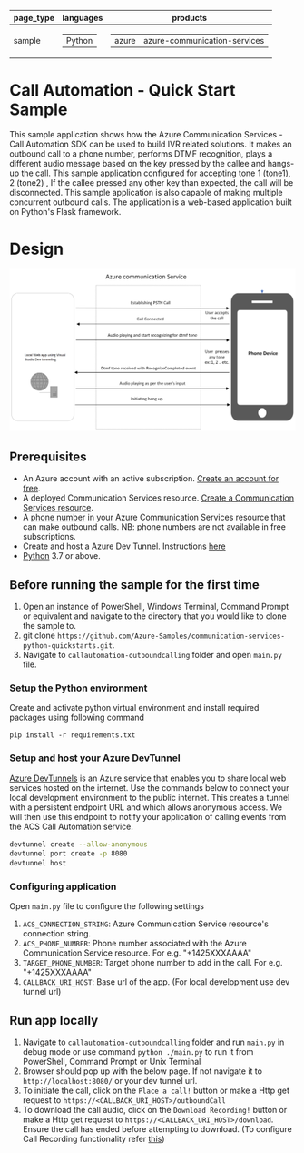 |page_type| languages                               |products
|---|-----------------------------------------|---|
|sample| <table><tr><td>Python</tr></td></table> |<table><tr><td>azure</td><td>azure-communication-services</td></tr></table>|

# Call Automation - Quick Start Sample

This sample application shows how the Azure Communication Services  - Call Automation SDK can be used to build IVR related solutions. 
It makes an outbound call to a phone number, performs DTMF recognition, plays a different audio message based on the key pressed by the callee and hangs-up the call. 
This sample application configured for accepting tone 1 (tone1), 2 (tone2) , If the callee pressed any other key than expected, the call will be disconnected.
This sample application is also capable of making multiple concurrent outbound calls. The application is a web-based application built on Python's Flask framework.

# Design

![design](./data/OutboundCallDesign.png)

## Prerequisites

- An Azure account with an active subscription. [Create an account for free](https://azure.microsoft.com/free/?WT.mc_id=A261C142F). 
- A deployed Communication Services resource. [Create a Communication Services resource](https://docs.microsoft.com/azure/communication-services/quickstarts/create-communication-resource).
- A [phone number](https://learn.microsoft.com/en-us/azure/communication-services/quickstarts/telephony/get-phone-number) in your Azure Communication Services resource that can make outbound calls. NB: phone numbers are not available in free subscriptions.
- Create and host a Azure Dev Tunnel. Instructions [here](https://learn.microsoft.com/en-us/azure/developer/dev-tunnels/get-started)
- [Python](https://www.python.org/downloads/) 3.7 or above.

## Before running the sample for the first time

1. Open an instance of PowerShell, Windows Terminal, Command Prompt or equivalent and navigate to the directory that you would like to clone the sample to.
2. git clone `https://github.com/Azure-Samples/communication-services-python-quickstarts.git`.
3. Navigate to `callautomation-outboundcalling` folder and open `main.py` file.

### Setup the Python environment

Create and activate python virtual environment and install required packages using following command 
```
pip install -r requirements.txt
```

### Setup and host your Azure DevTunnel

[Azure DevTunnels](https://learn.microsoft.com/en-us/azure/developer/dev-tunnels/overview) is an Azure service that enables you to share local web services hosted on the internet. Use the commands below to connect your local development environment to the public internet. This creates a tunnel with a persistent endpoint URL and which allows anonymous access. We will then use this endpoint to notify your application of calling events from the ACS Call Automation service.

```bash
devtunnel create --allow-anonymous
devtunnel port create -p 8080
devtunnel host
```

### Configuring application

Open `main.py` file to configure the following settings

1. `ACS_CONNECTION_STRING`: Azure Communication Service resource's connection string.
2. `ACS_PHONE_NUMBER`: Phone number associated with the Azure Communication Service resource. For e.g. "+1425XXXAAAA"
3. `TARGET_PHONE_NUMBER`: Target phone number to add in the call. For e.g. "+1425XXXAAAA"
4. `CALLBACK_URI_HOST`: Base url of the app. (For local development use dev tunnel url)

## Run app locally

1. Navigate to `callautomation-outboundcalling` folder and run `main.py` in debug mode or use command `python ./main.py` to run it from PowerShell, Command Prompt or Unix Terminal
2. Browser should pop up with the below page. If not navigate it to `http://localhost:8080/` or your dev tunnel url.
3. To initiate the call, click on the `Place a call!` button or make a Http get request to `https://<CALLBACK_URI_HOST>/outboundCall`
4. To download the call audio, click on the `Download Recording!` button or make a Http get request to `https://<CALLBACK_URI_HOST>/download`. Ensure the call has ended before attempting to download. (To configure Call Recording functionality refer [this](https://learn.microsoft.com/en-us/azure/communication-services/concepts/voice-video-calling/call-recording))

